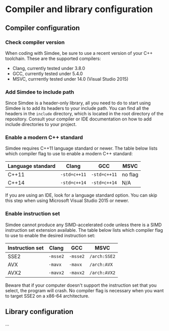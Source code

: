 # Compiler and library configuration

## Compiler configuration

### Check compiler version

When coding with Simdee, be sure to use a recent version of your C++ toolchain. These are the supported compilers:

* Clang, currently tested under 3.8.0
* GCC, currently tested under 5.4.0
* MSVC, currrently tested under 14.0 (Visual Studio 2015)

### Add Simdee to include path

Since Simdee is a header-only library, all you need to do to start using Simdee is to add its headers to your include path. You can find all the headers in the `include` directory, which is located in the root directory of the repository. Consult your compiler or IDE documentation on how to add include directories to your project.

### Enable a modern C++ standard

Simdee requires C++11 language standard or newer. The table below lists which compiler flag to use to enable a modern C++ standard:

Language standard  | Clang          | GCC            | MSVC
-------------------|----------------|----------------|--------------
C++11              | `-std=c++11`   | `-std=c++11`   | no flag
C++14              | `-std=c++14`   | `-std=c++14`   | N/A

If you are using an IDE, look for a language standard option. You can skip this step when using Microsoft Visual Studio 2015 or newer.

### Enable instruction set

Simdee cannot produce any SIMD-accelerated code unless there is a SIMD instruction set extension available. The table below lists which compiler flag to use to enable the desired instruction set:

Instruction set    | Clang          | GCC            | MSVC
-------------------|----------------|----------------|--------------
SSE2               | `-msse2`       | `-msse2`       | `/arch:SSE2`
AVX                | `-mavx`        | `-mavx`        | `/arch:AVX`
AVX2               | `-mavx2`       | `-mavx2`       | `/arch:AVX2`

Beware that if your computer doesn't support the instruction set that you select, the program will crash. No compiler flag is necessary when you want to target SSE2 on a x86-64 architecture.

## Library configuration

...
